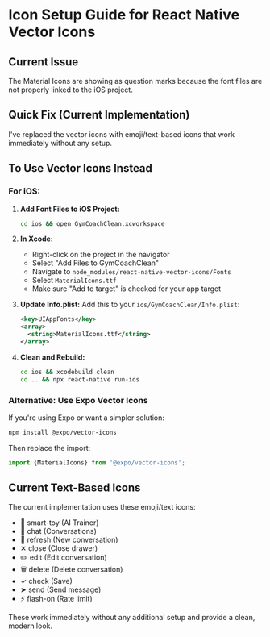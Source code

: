 # Icon Setup Guide for React Native Vector Icons

## Current Issue

The Material Icons are showing as question marks because the font files are not properly linked to the iOS project.

## Quick Fix (Current Implementation)

I've replaced the vector icons with emoji/text-based icons that work immediately without any setup.

## To Use Vector Icons Instead

### For iOS:

1. **Add Font Files to iOS Project:**
   ```bash
   cd ios && open GymCoachClean.xcworkspace
   ```
2. **In Xcode:**

   - Right-click on the project in the navigator
   - Select "Add Files to GymCoachClean"
   - Navigate to `node_modules/react-native-vector-icons/Fonts`
   - Select `MaterialIcons.ttf`
   - Make sure "Add to target" is checked for your app target

3. **Update Info.plist:**
   Add this to your `ios/GymCoachClean/Info.plist`:

   ```xml
   <key>UIAppFonts</key>
   <array>
     <string>MaterialIcons.ttf</string>
   </array>
   ```

4. **Clean and Rebuild:**
   ```bash
   cd ios && xcodebuild clean
   cd .. && npx react-native run-ios
   ```

### Alternative: Use Expo Vector Icons

If you're using Expo or want a simpler solution:

```bash
npm install @expo/vector-icons
```

Then replace the import:

```typescript
import {MaterialIcons} from '@expo/vector-icons';
```

## Current Text-Based Icons

The current implementation uses these emoji/text icons:

- 🤖 smart-toy (AI Trainer)
- 💬 chat (Conversations)
- 🔄 refresh (New conversation)
- ✕ close (Close drawer)
- ✏️ edit (Edit conversation)
- 🗑️ delete (Delete conversation)
- ✓ check (Save)
- ➤ send (Send message)
- ⚡ flash-on (Rate limit)

These work immediately without any additional setup and provide a clean, modern look.
